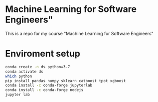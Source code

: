 # Machine Learning for Software Engineers"
This is a repo for my course "Machine Learning for Software Engineers"

# Enviroment setup
```bash
conda create -n ds python=3.7
conda activate ds
which python
pip install pandas numpy sklearn catboost tpot xgboost
conda install -c conda-forge jupyterlab
conda install -c conda-forge nodejs
jupyter lab
```
